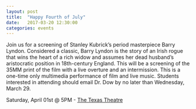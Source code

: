 ```yaml
---
layout: post
title:  "Happy Fourth of July"
date:   2017-03-20 12:30:00
categories: events
---
```


Join us for a screening of Stanley Kubrick’s period masterpiece Barry Lyndon.<!--more--> Considered a classic, Barry Lyndon is the story of an Irish rogue that wins the heart of a rich widow and assumes her dead husband’s aristocratic position in 18th-century England. This will be a screening of the 35MM print of the film with a live overture and an intermission. This is a one-time only multimedia performance of film and live music. Students interested in attending should email Dr. Dow by no later than Wednesday, March 29.

Saturday, April 01st @ 5PM - [The Texas Theatre](http://www.thetexastheatre.com/)
